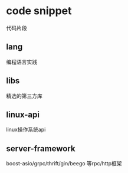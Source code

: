 # code snippet
代码片段

## lang
编程语言实践

## libs
精选的第三方库

## linux-api
linux操作系统api

## server-framework
boost-asio/grpc/thrift/gin/beego 等rpc/http框架